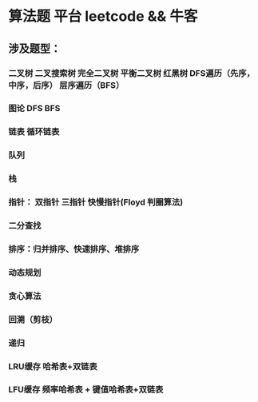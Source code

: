 # 算法题 平台 leetcode && 牛客
## 涉及题型：

### 二叉树 二叉搜索树 完全二叉树 平衡二叉树 红黑树 DFS遍历（先序，中序，后序） 层序遍历（BFS）
### 图论 DFS BFS
###  链表 循环链表 
###  队列 
###  栈 
###  指针： 双指针 三指针 快慢指针(Floyd 判圈算法)
###  二分查找
###  排序：归并排序、快速排序、堆排序
###  动态规划
###  贪心算法
###  回溯（剪枝）
###  递归
###  LRU缓存 哈希表+双链表
###  LFU缓存  频率哈希表 + 键值哈希表+双链表
  

